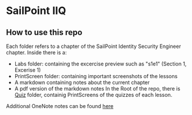 # SailPoint IIQ

## How to use this repo

Each folder refers to a chapter of the SailPoint Identity Security Engineer chapter.
Inside there is a:
  - Labs folder: containing the excercise preview such as "s1e1" (Section 1, Excerise 1)
  - PrintScreen folder: containing important screenshots of the lessons
  - A markdown containing notes about the current chapter
  - A pdf version of the markdown notes
In the Root of the repo, there is [Quiz](./Quiz) folder, containig PrintScreens of the quizzes of each lesson.

Additional OneNote notes can be found [here](https://1drv.ms/o/c/832a1b6dad8a7ebc/Erx-iq1tGyoggINxAgAAAAAB7lY8SZmO6pbyCZlCOGq_HA?e=m0b2xj)
